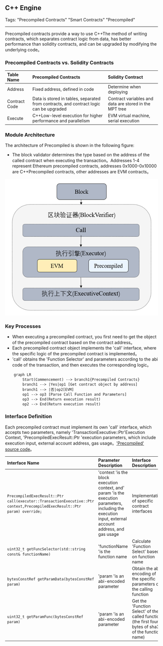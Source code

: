 ## C++ Engine

Tags: "Precompiled Contracts" "Smart Contracts" "Precompiled"

----

Precompiled contracts provide a way to use C++The method of writing contracts, which separates contract logic from data, has better performance than solidity contracts, and can be upgraded by modifying the underlying code。

### Precompiled Contracts vs. Solidity Contracts

| Table Name| Precompiled Contracts| Solidity Contract|
|:---------|:-------------------------------------------|:----------------------------|
| Address| Fixed address, defined in code| Determine when deploying|
| Contract Code| Data is stored in tables, separated from contracts, and contract logic can be upgraded| Contract variables and data are stored in the MPT tree|
| Execute| C++Low-level execution for higher performance and parallelism| EVM virtual machine, serial execution|

### Module Architecture

The architecture of Precompiled is shown in the following figure:
- The block validator determines the type based on the address of the called contract when executing the transaction。Addresses 1-4 represent Ethereum precompiled contracts, addresses 0x1000-0x10000 are C++Precompiled contracts, other addresses are EVM contracts。

![](../../../images/precompiled/architecture.png)

### Key Processes
- When executing a precompiled contract, you first need to get the object of the precompiled contract based on the contract address。
- Each precompiled contract object implements the 'call' interface, where the specific logic of the precompiled contract is implemented。
- 'call' obtains the 'Function Selector' and parameters according to the abi code of the transaction, and then executes the corresponding logic。

```mermaid
    graph LR
        Start(Commencement) --> branch1{Precompiled Contracts}
        branch1 --> |Yes|op1 [Get contract object by address]
        branch1 --> |否|op2[EVM]
        op1 --> op3 [Parse Call Function and Parameters]
        op3 --> End(Return execution result)
        op2 --> End(Return execution result)
```

### Interface Definition

Each precompiled contract must implement its own 'call' interface, which accepts two parameters, namely 'TransactionExecutive::Ptr'Execution Context, 'PrecompiledExecResult::Ptr 'execution parameters, which include execution input, external account address, gas usage。['Precompiled' source code](https://github.com/FISCO-BCOS/FISCO-BCOS/blob/76da8909d5/bcos-executor/src/vm/Precompiled.h)。

| Interface Name| Parameter Description| Interface Description|
|:--------------------------------------------------------------------------------------------------------------------------|:--------------------------------------------------------------------------------------|:------------------------------------------------------------------|
| `PrecompiledExecResult::Ptr call(executor::TransactionExecutive::Ptr context,PrecompiledExecResult::Ptr param) override;` | 'context 'is the block execution context, and' param 'is the execution parameters, including the execution input, external account address, and gas usage| Implementation of specific contract interfaces|
| `uint32_t getFuncSelector(std::string const& functionName)`                                                               | 'functionName 'is the function name| Calculate 'Function Select' based on function name|
| `bytesConstRef getParamData(bytesConstRef param)`                                                                         | 'param 'is an abi-encoded parameter| Obtain the abi encoding of the specific parameters of the calling function|
| `uint32_t getParamFunc(bytesConstRef param)`                                                                              | 'param 'is an abi-encoded parameter| Get the 'Function Select' of the called function (the first four bytes of sha3 of the function name)|
